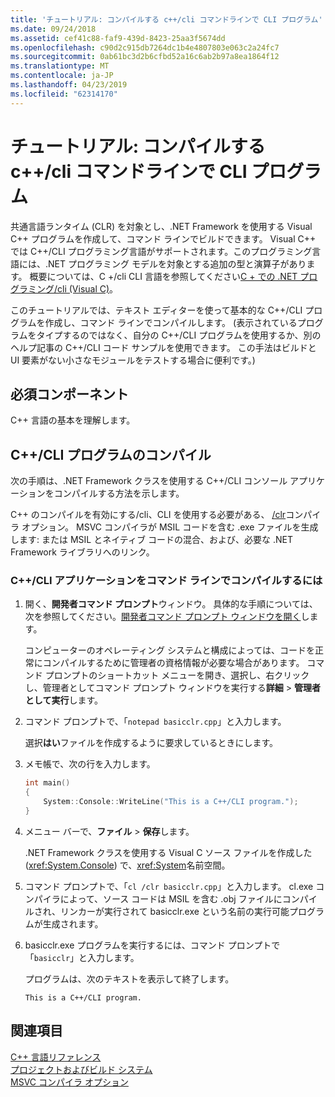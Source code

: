 ```yaml
---
title: 'チュートリアル: コンパイルする c++/cli コマンドラインで CLI プログラム'
ms.date: 09/24/2018
ms.assetid: cef41c88-faf9-439d-8423-25aa3f5674dd
ms.openlocfilehash: c90d2c915db7264dc1b4e4807803e063c2a24fc7
ms.sourcegitcommit: 0ab61bc3d2b6cfbd52a16c6ab2b97a8ea1864f12
ms.translationtype: MT
ms.contentlocale: ja-JP
ms.lasthandoff: 04/23/2019
ms.locfileid: "62314170"
---
```

# <a name="walkthrough-compiling-a-ccli-program-on-the-command-line"></a>チュートリアル: コンパイルする c++/cli コマンドラインで CLI プログラム

共通言語ランタイム (CLR) を対象とし、.NET Framework を使用する Visual C++ プログラムを作成して、コマンド ラインでビルドできます。 Visual C++ では C++/CLI プログラミング言語がサポートされます。このプログラミング言語には、.NET プログラミング モデルを対象とする追加の型と演算子があります。 概要については、C +/cli CLI 言語を参照してください[C + での .NET プログラミング/cli (Visual C)](../dotnet/dotnet-programming-with-cpp-cli-visual-cpp.md)。

このチュートリアルでは、テキスト エディターを使って基本的な C++/CLI プログラムを作成し、コマンド ラインでコンパイルします。 (表示されているプログラムをタイプするのではなく、自分の C++/CLI プログラムを使用するか、別のヘルプ記事の C++/CLI コード サンプルを使用できます。 この手法はビルドと UI 要素がない小さなモジュールをテストする場合に便利です。)

## <a name="prerequisites"></a>必須コンポーネント

C++ 言語の基本を理解します。

## <a name="compiling-a-ccli-program"></a>C++/CLI プログラムのコンパイル

次の手順は、.NET Framework クラスを使用する C++/CLI コンソール アプリケーションをコンパイルする方法を示します。

C++ のコンパイルを有効にする/cli、CLI を使用する必要がある、 [/clr](reference/clr-common-language-runtime-compilation.md)コンパイラ オプション。 MSVC コンパイラが MSIL コードを含む .exe ファイルを生成します: または MSIL とネイティブ コードの混合、および、必要な .NET Framework ライブラリへのリンク。

### <a name="to-compile-a-ccli-application-on-the-command-line"></a>C++/CLI アプリケーションをコマンド ラインでコンパイルするには

1. 開く、**開発者コマンド プロンプト**ウィンドウ。 具体的な手順については、次を参照してください。[開発者コマンド プロンプト ウィンドウを開く](building-on-the-command-line.md#developer_command_prompt)します。

   コンピューターのオペレーティング システムと構成によっては、コードを正常にコンパイルするために管理者の資格情報が必要な場合があります。 コマンド プロンプトのショートカット メニューを開き、選択し、右クリックし、管理者としてコマンド プロンプト ウィンドウを実行する**詳細** > **管理者として実行**します。

1. コマンド プロンプトで、「`notepad basicclr.cpp`」と入力します。

   選択**はい**ファイルを作成するように要求しているときにします。

1. メモ帳で、次の行を入力します。

   ```cpp
   int main()
   {
       System::Console::WriteLine("This is a C++/CLI program.");
   }
   ```

1. メニュー バーで、**ファイル** > **保存**します。

   .NET Framework クラスを使用する Visual C ソース ファイルを作成した (<xref:System.Console>) で、<xref:System>名前空間。

1. コマンド プロンプトで、「`cl /clr basicclr.cpp`」と入力します。 cl.exe コンパイラによって、ソース コードは MSIL を含む .obj ファイルにコンパイルされ、リンカーが実行されて basicclr.exe という名前の実行可能プログラムが生成されます。

1. basicclr.exe プログラムを実行するには、コマンド プロンプトで「`basicclr`」と入力します。

   プログラムは、次のテキストを表示して終了します。

   ```Output
   This is a C++/CLI program.
   ```

## <a name="see-also"></a>関連項目

[C++ 言語リファレンス](../cpp/cpp-language-reference.md)<br/>
[プロジェクトおよびビルド システム](projects-and-build-systems-cpp.md)<br/>
[MSVC コンパイラ オプション](reference/compiler-options.md)
